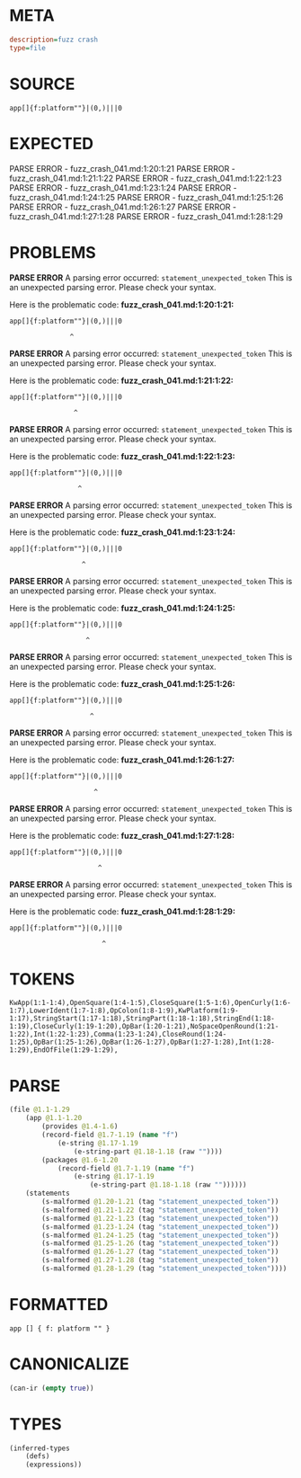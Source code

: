 # META
~~~ini
description=fuzz crash
type=file
~~~
# SOURCE
~~~roc
app[]{f:platform""}|(0,)|||0
~~~
# EXPECTED
PARSE ERROR - fuzz_crash_041.md:1:20:1:21
PARSE ERROR - fuzz_crash_041.md:1:21:1:22
PARSE ERROR - fuzz_crash_041.md:1:22:1:23
PARSE ERROR - fuzz_crash_041.md:1:23:1:24
PARSE ERROR - fuzz_crash_041.md:1:24:1:25
PARSE ERROR - fuzz_crash_041.md:1:25:1:26
PARSE ERROR - fuzz_crash_041.md:1:26:1:27
PARSE ERROR - fuzz_crash_041.md:1:27:1:28
PARSE ERROR - fuzz_crash_041.md:1:28:1:29
# PROBLEMS
**PARSE ERROR**
A parsing error occurred: `statement_unexpected_token`
This is an unexpected parsing error. Please check your syntax.

Here is the problematic code:
**fuzz_crash_041.md:1:20:1:21:**
```roc
app[]{f:platform""}|(0,)|||0
```
                   ^


**PARSE ERROR**
A parsing error occurred: `statement_unexpected_token`
This is an unexpected parsing error. Please check your syntax.

Here is the problematic code:
**fuzz_crash_041.md:1:21:1:22:**
```roc
app[]{f:platform""}|(0,)|||0
```
                    ^


**PARSE ERROR**
A parsing error occurred: `statement_unexpected_token`
This is an unexpected parsing error. Please check your syntax.

Here is the problematic code:
**fuzz_crash_041.md:1:22:1:23:**
```roc
app[]{f:platform""}|(0,)|||0
```
                     ^


**PARSE ERROR**
A parsing error occurred: `statement_unexpected_token`
This is an unexpected parsing error. Please check your syntax.

Here is the problematic code:
**fuzz_crash_041.md:1:23:1:24:**
```roc
app[]{f:platform""}|(0,)|||0
```
                      ^


**PARSE ERROR**
A parsing error occurred: `statement_unexpected_token`
This is an unexpected parsing error. Please check your syntax.

Here is the problematic code:
**fuzz_crash_041.md:1:24:1:25:**
```roc
app[]{f:platform""}|(0,)|||0
```
                       ^


**PARSE ERROR**
A parsing error occurred: `statement_unexpected_token`
This is an unexpected parsing error. Please check your syntax.

Here is the problematic code:
**fuzz_crash_041.md:1:25:1:26:**
```roc
app[]{f:platform""}|(0,)|||0
```
                        ^


**PARSE ERROR**
A parsing error occurred: `statement_unexpected_token`
This is an unexpected parsing error. Please check your syntax.

Here is the problematic code:
**fuzz_crash_041.md:1:26:1:27:**
```roc
app[]{f:platform""}|(0,)|||0
```
                         ^


**PARSE ERROR**
A parsing error occurred: `statement_unexpected_token`
This is an unexpected parsing error. Please check your syntax.

Here is the problematic code:
**fuzz_crash_041.md:1:27:1:28:**
```roc
app[]{f:platform""}|(0,)|||0
```
                          ^


**PARSE ERROR**
A parsing error occurred: `statement_unexpected_token`
This is an unexpected parsing error. Please check your syntax.

Here is the problematic code:
**fuzz_crash_041.md:1:28:1:29:**
```roc
app[]{f:platform""}|(0,)|||0
```
                           ^


# TOKENS
~~~zig
KwApp(1:1-1:4),OpenSquare(1:4-1:5),CloseSquare(1:5-1:6),OpenCurly(1:6-1:7),LowerIdent(1:7-1:8),OpColon(1:8-1:9),KwPlatform(1:9-1:17),StringStart(1:17-1:18),StringPart(1:18-1:18),StringEnd(1:18-1:19),CloseCurly(1:19-1:20),OpBar(1:20-1:21),NoSpaceOpenRound(1:21-1:22),Int(1:22-1:23),Comma(1:23-1:24),CloseRound(1:24-1:25),OpBar(1:25-1:26),OpBar(1:26-1:27),OpBar(1:27-1:28),Int(1:28-1:29),EndOfFile(1:29-1:29),
~~~
# PARSE
~~~clojure
(file @1.1-1.29
	(app @1.1-1.20
		(provides @1.4-1.6)
		(record-field @1.7-1.19 (name "f")
			(e-string @1.17-1.19
				(e-string-part @1.18-1.18 (raw ""))))
		(packages @1.6-1.20
			(record-field @1.7-1.19 (name "f")
				(e-string @1.17-1.19
					(e-string-part @1.18-1.18 (raw ""))))))
	(statements
		(s-malformed @1.20-1.21 (tag "statement_unexpected_token"))
		(s-malformed @1.21-1.22 (tag "statement_unexpected_token"))
		(s-malformed @1.22-1.23 (tag "statement_unexpected_token"))
		(s-malformed @1.23-1.24 (tag "statement_unexpected_token"))
		(s-malformed @1.24-1.25 (tag "statement_unexpected_token"))
		(s-malformed @1.25-1.26 (tag "statement_unexpected_token"))
		(s-malformed @1.26-1.27 (tag "statement_unexpected_token"))
		(s-malformed @1.27-1.28 (tag "statement_unexpected_token"))
		(s-malformed @1.28-1.29 (tag "statement_unexpected_token"))))
~~~
# FORMATTED
~~~roc
app [] { f: platform "" }

~~~
# CANONICALIZE
~~~clojure
(can-ir (empty true))
~~~
# TYPES
~~~clojure
(inferred-types
	(defs)
	(expressions))
~~~

